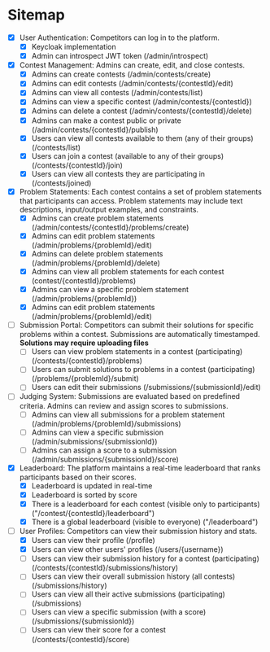 # Sitemap
- [x] User Authentication: Competitors can log in to the platform.
    - [x] Keycloak implementation
    - [x] Admin can introspect JWT token (/admin/introspect)
- [x] Contest Management: Admins can create, edit, and close contests.
    - [x] Admins can create contests (/admin/contests/create)
    - [x] Admins can edit contests (/admin/contests/{contestId}/edit)
    - [x] Admins can view all contests (/admin/contests/list)
    - [x] Admins can view a specific contest (/admin/contests/{contestId})
    - [x] Admins can delete a contest (/admin/contests/{contestId}/delete)
    - [x] Admins can make a contest public or private (/admin/contests/{contestId}/publish)
    - [x] Users can view all contests available to them (any of their groups) (/contests/list)
    - [x] Users can join a contest (available to any of their groups) (/contests/{contestId}/join) 
    - [x] Users can view all contests they are participating in (/contests/joined)
- [x] Problem Statements: Each contest contains a set of problem statements that participants can access. Problem statements may include text descriptions, input/output examples, and constraints.
    - [x] Admins can create problem statements (/admin/contests/{contestId}/problems/create)
    - [x] Admins can edit problem statements (/admin/problems/{problemId}/edit)
    - [x] Admins can delete problem statements (/admin/problems/{problemId}/delete)
    - [x] Admins can view all problem statements for each contest (contest/{contestId}/problems)
    - [x] Admins can view a specific problem statement (/admin/problems/{problemId})
    - [x] Admins can edit problem statements (/admin/problems/{problemId}/edit)
- [ ] Submission Portal: Competitors can submit their solutions for specific problems within a contest. Submissions are automatically timestamped. **Solutions may require uploading files**
    - [ ] Users can view problem statements in a contest (participating) (/contests/{contestId}/problems)
    - [ ] Users can submit solutions to problems in a contest (participating) (/problems/{problemId}/submit)
    - [ ] Users can edit their submissions (/submissions/{submissionId}/edit)
- [ ] Judging System: Submissions are evaluated based on predefined criteria. Admins can review and assign scores to submissions.
    - [ ] Admins can view all submissions for a problem statement (/admin/problems/{problemId}/submissions)
    - [ ] Admins can view a specific submission (/admin/submissions/{submissionId})
    - [ ] Admins can assign a score to a submission (/admin/submissions/{submissionId}/score)
- [x] Leaderboard: The platform maintains a real-time leaderboard that ranks participants based on their scores.
    - [x] Leaderboard is updated in real-time
    - [x] Leaderboard is sorted by score
    - [x] There is a leaderboard for each contest (visible only to participants) ("/contest/{contestId}/leaderboard")
    - [x] There is a global leaderboard (visible to everyone) ("/leaderboard")
- [ ] User Profiles: Competitors can view their submission history and stats.
    - [x] Users can view their profile (/profile)
    - [x] Users can view other users' profiles (/users/{username})
    - [ ] Users can view their submission history for a contest (participating) (/contests/{contestId}/submissions/history)
    - [ ] Users can view their overall submission history (all contests) (/submissions/history)
    - [ ] Users can view all their active submissions (participating) (/submissions)
    - [ ] Users can view a specific submission (with a score) (/submissions/{submissionId})
    - [ ] Users can view their score for a contest (/contests/{contestId}/score)